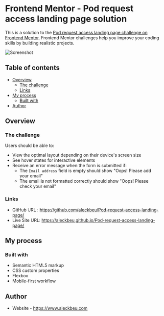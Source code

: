 # Frontend Mentor - Pod request access landing page solution

This is a solution to the [Pod request access landing page challenge on Frontend Mentor](https://www.frontendmentor.io/challenges/pod-request-access-landing-page-eyTmdkLSG). Frontend Mentor challenges help you improve your coding skills by building realistic projects.

![Screenshot](https://github.com/aleckbeu/Pod-request-access-landing-page/blob/gh-pages/images/screenshot.png?raw=true)

## Table of contents

- [Overview](#overview)
  - [The challenge](#the-challenge)
  - [Links](#links)
- [My process](#my-process)
  - [Built with](#built-with)
- [Author](#author)

## Overview

### The challenge

Users should be able to:

- View the optimal layout depending on their device's screen size
- See hover states for interactive elements
- Receive an error message when the form is submitted if:
  - The `Email address` field is empty should show "Oops! Please add your email"
  - The email is not formatted correctly should show "Oops! Please check your email"

### Links

- GitHub URL : https://github.com/aleckbeu/Pod-request-access-landing-page/
- Live Site URL: https://aleckbeu.github.io/Pod-request-access-landing-page/

## My process

### Built with

- Semantic HTML5 markup
- CSS custom properties
- Flexbox
- Mobile-first workflow

## Author

- Website - https://www.aleckbeu.com
